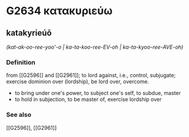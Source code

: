 # G2634 κατακυριεύω

## katakyrieúō

_(kat-ak-oo-ree-yoo'-o | ka-ta-koo-ree-EV-oh | ka-ta-kyoo-ree-AVE-oh)_

### Definition

from [[G2596]] and [[G2961]]; to lord against, i.e., control, subjugate; exercise dominion over (lordship), be lord over, overcome.

- to bring under one's power, to subject one's self, to subdue, master
- to hold in subjection, to be master of, exercise lordship over

### See also

[[G2596]], [[G2961]]

